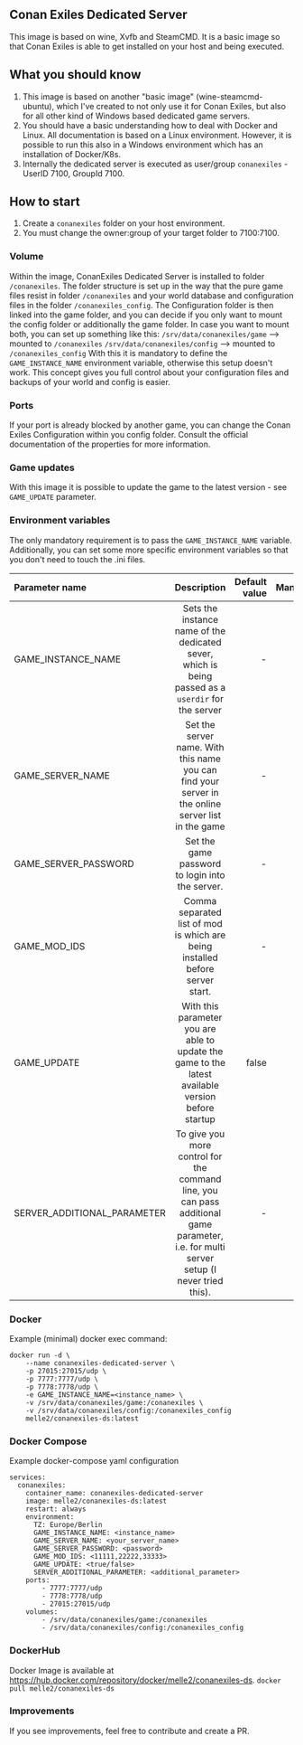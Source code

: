 ## Conan Exiles Dedicated Server

This image is based on wine, Xvfb and SteamCMD. It is a basic image so that Conan Exiles is able to get installed on
your host and being executed.

## What you should know

1. This image is based on another "basic image" (wine-steamcmd-ubuntu), which I've created to not only use it for Conan
   Exiles, but also for all other kind of Windows based dedicated game servers.
2. You should have a basic understanding how to deal with Docker and Linux. All documentation is based on a Linux
   environment. However, it is possible to run this also in a Windows environment which has an installation of
   Docker/K8s.
3. Internally the dedicated server is executed as user/group `conanexiles` - UserID 7100, GroupId 7100.

## How to start

1. Create a `conanexiles` folder on your host environment.
2. You must change the owner:group of your target folder to 7100:7100.

### Volume

Within the image, ConanExiles Dedicated Server is installed to folder `/conanexiles`. The folder structure is set up in
the way that the pure game files resist in folder `/conanexiles` and your world database and configuration files in the
folder `/conanexiles_config`.
The Configuration folder is then linked into the game folder, and you can decide if you only want to mount the config
folder or additionally the game folder. In case you want to mount both, you can set up something like this:
`/srv/data/conanexiles/game` --> mounted to `/conanexiles`
`/srv/data/conanexiles/config` --> mounted to `/conanexiles_config`
With this it is mandatory to define the `GAME_INSTANCE_NAME` environment variable, otherwise this setup doesn't work.
This concept gives you full control about your configuration files and backups of your world and config is easier.

### Ports

If your port is already blocked by another game, you can change the Conan Exiles Configuration within you config folder.
Consult the official documentation of the properties for more information.

### Game updates

With this image it is possible to update the game to the latest version - see `GAME_UPDATE` parameter.

### Environment variables

The only mandatory requirement is to pass the `GAME_INSTANCE_NAME` variable. Additionally, you can set some more
specific environment variables so that you don't need to touch the .ini files.

| Parameter name              |                                                               Description                                                                | Default value | Mandatory |
|:----------------------------|:----------------------------------------------------------------------------------------------------------------------------------------:|--------------:|----------:|
| GAME_INSTANCE_NAME          |                    Sets the instance name of the dedicated sever, which is being passed as a `userdir` for the server                    |             - |       yes |
| GAME_SERVER_NAME            |                    Set the server name. With this name you can find your server in the online server list in the game                    |             - |        no |
| GAME_SERVER_PASSWORD        |                                             Set the game password to login into the server.                                              |             - |        no |
| GAME_MOD_IDS                |                              Comma separated list of mod is which are being installed before server start.                               |             - |        no |
| GAME_UPDATE                 |                    With this parameter you are able to update the game to the latest available version before startup                    |         false |        no |
| SERVER_ADDITIONAL_PARAMETER | To give you more control for the command line, you can pass additional game parameter, i.e. for multi server setup (I never tried this). |             - |        no |

### Docker

Example (minimal) docker exec command:

```
docker run -d \
	--name conanexiles-dedicated-server \
	-p 27015:27015/udp \
	-p 7777:7777/udp \
	-p 7778:7778/udp \
	-e GAME_INSTANCE_NAME=<instance_name> \
	-v /srv/data/conanexiles/game:/conanexiles \
    -v /srv/data/conanexiles/config:/conanexiles_config
	melle2/conanexiles-ds:latest
```

### Docker Compose

Example docker-compose yaml configuration

```
services:
  conanexiles:
    container_name: conanexiles-dedicated-server
    image: melle2/conanexiles-ds:latest
    restart: always
    environment:
      TZ: Europe/Berlin
      GAME_INSTANCE_NAME: <instance_name>
      GAME_SERVER_NAME: <your_server_name>
      GAME_SERVER_PASSWORD: <password>
      GAME_MOD_IDS: <11111,22222,33333>
      GAME_UPDATE: <true/false>
      SERVER_ADDITIONAL_PARAMETER: <additional_parameter>
    ports:
        - 7777:7777/udp
        - 7778:7778/udp
        - 27015:27015/udp
    volumes:
        - /srv/data/conanexiles/game:/conanexiles
        - /srv/data/conanexiles/config:/conanexiles_config
```

### DockerHub

Docker Image is available at https://hub.docker.com/repository/docker/melle2/conanexiles-ds.
`docker pull melle2/conanexiles-ds`

### Improvements

If you see improvements, feel free to contribute and create a PR.